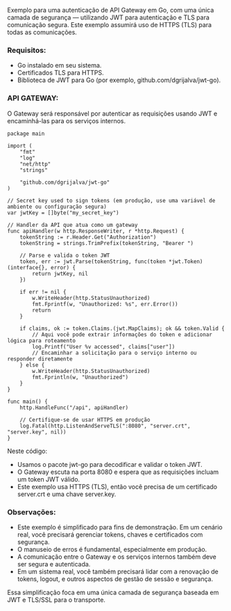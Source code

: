  Exemplo para uma autenticação de API Gateway em Go, com uma única camada de segurança — utilizando JWT para autenticação e TLS para comunicação segura. Este exemplo assumirá uso de HTTPS (TLS) para todas as comunicações.

 ### Requisitos:

- Go instalado em seu sistema.
- Certificados TLS para HTTPS.
- Biblioteca de JWT para Go (por exemplo, github.com/dgrijalva/jwt-go).

### API GATEWAY:

O Gateway será responsável por autenticar as requisições usando JWT e encaminhá-las para os serviços internos.

```
package main

import (
    "fmt"
    "log"
    "net/http"
    "strings"

    "github.com/dgrijalva/jwt-go"
)

// Secret key used to sign tokens (em produção, use uma variável de ambiente ou configuração segura)
var jwtKey = []byte("my_secret_key")

// Handler da API que atua como um gateway
func apiHandler(w http.ResponseWriter, r *http.Request) {
    tokenString := r.Header.Get("Authorization")
    tokenString = strings.TrimPrefix(tokenString, "Bearer ")

    // Parse e valida o token JWT
    token, err := jwt.Parse(tokenString, func(token *jwt.Token) (interface{}, error) {
        return jwtKey, nil
    })

    if err != nil {
        w.WriteHeader(http.StatusUnauthorized)
        fmt.Fprintf(w, "Unauthorized: %s", err.Error())
        return
    }

    if claims, ok := token.Claims.(jwt.MapClaims); ok && token.Valid {
        // Aqui você pode extrair informações do token e adicionar lógica para roteamento
        log.Printf("User %v accessed", claims["user"])
        // Encaminhar a solicitação para o serviço interno ou responder diretamente
    } else {
        w.WriteHeader(http.StatusUnauthorized)
        fmt.Fprintln(w, "Unauthorized")
    }
}

func main() {
    http.HandleFunc("/api", apiHandler)

    // Certifique-se de usar HTTPS em produção
    log.Fatal(http.ListenAndServeTLS(":8080", "server.crt", "server.key", nil))
}
```

Neste código:

- Usamos o pacote jwt-go para decodificar e validar o token JWT.
- O Gateway escuta na porta 8080 e espera que as requisições incluam um token JWT válido.
- Este exemplo usa HTTPS (TLS), então você precisa de um certificado server.crt e uma chave server.key.

### Observações:
- Este exemplo é simplificado para fins de demonstração. Em um cenário real, você precisará gerenciar tokens, chaves e certificados com segurança.
- O manuseio de erros é fundamental, especialmente em produção.
- A comunicação entre o Gateway e os serviços internos também deve ser segura e autenticada.
- Em um sistema real, você também precisará lidar com a renovação de tokens, logout, e outros aspectos de gestão de sessão e segurança.

Essa simplificação foca em uma única camada de segurança baseada em JWT e TLS/SSL para o transporte.
